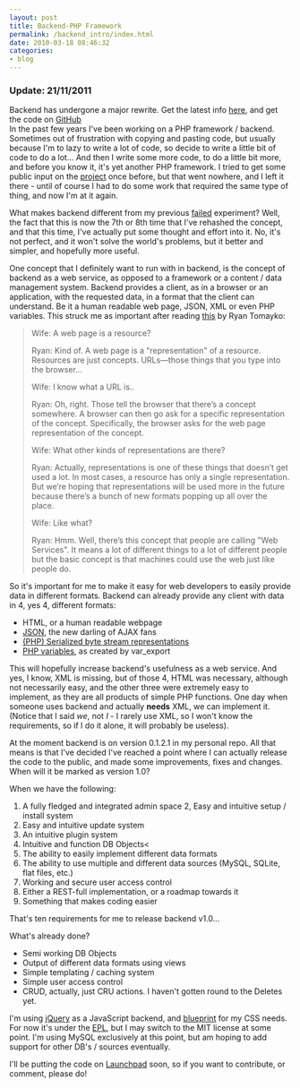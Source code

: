 ```yaml
---
layout: post
title: Backend-PHP Framework
permalink: /backend_intro/index.html
date: 2010-03-18 08:46:32
categories:
- blog
---
```


<div class="notice">
<h3>Update: 21/11/2011</h3>
Backend has undergone a major rewrite. Get the latest info <a href="/content/backend-core-a-restful-mvc-php-framework">here</a>, and get the code on <a href="https://github.com/jrgns/backend-core">GitHub</a>
</div>
In the past few years I've been working on a PHP framework / backend. Sometimes out of frustration with copying and pasting code, but usually because I'm to lazy to write a lot of code, so decide to write a little bit of code to do a lot... And then I write some more code, to do a little bit more, and before you know it, it's yet another PHP framework. I tried to get some public input on the <a href="http://launchpad.net/yaphpfter">project</a> once before, but that went nowhere, and I left it there - until of course I had to do some work that required the same type of thing, and now I'm at it again.<!--break-->

What makes backend different from my previous [failed][1] experiment? Well, the fact that this is now the 7th or 8th time that I've rehashed the concept, and that this time, I've actually put some thought and effort into it. No, it's not perfect, and it won't solve the world's problems, but it better and simpler, and hopefully more useful.

One concept that I definitely want to run with in backend, is the concept of backend as a web service, as opposed to a framework or a content / data management system. Backend provides a client, as in a browser or an application, with the requested data, in a format that the client can understand. Be it a human readable web page, JSON, XML or even PHP variables. This struck me as important after reading [this][2] by Ryan Tomayko:

> Wife: A web page is a resource?
>
> Ryan: Kind of. A web page is a
> "representation" of a resource.
> Resources are just concepts.
> URLs—those things that you type into
> the browser…
>
> Wife: I know what a URL is..
>
> Ryan: Oh, right. Those tell the
> browser that there’s a concept
> somewhere. A browser can then go ask
> for a specific representation of the
> concept. Specifically, the browser
> asks for the web page representation
> of the concept.
>
> Wife: What other kinds of
> representations are there?
>
> Ryan: Actually, representations is one
> of these things that doesn’t get used
> a lot. In most cases, a resource has
> only a single representation. But
> we’re hoping that representations will
> be used more in the future because
> there’s a bunch of new formats popping
> up all over the place.
>
> Wife: Like what?
>
> Ryan: Hmm. Well, there’s this concept
> that people are calling "Web
> Services". It means a lot of different
> things to a lot of different people
> but the basic concept is that machines
> could use the web just like people do.

So it's important for me to make it easy for web developers to easily provide data in different formats. Backend can already provide any client with data in 4, yes 4, different formats:

* HTML, or a human readable webpage
* [JSON][3], the new darling of AJAX fans
* [(PHP) Serialized byte stream representations][4]
* [PHP variables][5], as created by var_export

This will hopefully increase backend's usefulness as a web service. And yes, I know, XML is missing, but of those 4, HTML was necessary, although not necessarily easy, and the other three were extremely easy to implement, as they are all products of simple PHP functions. One day when someone uses backend and actually **needs** XML, we can implement it. (Notice that I said *we*, not *I* - I rarely use XML, so I won't know the requirements, so if I do it alone, it will probably be useless).

At the moment backend is on version 0.1.2.1 in my personal repo. All that means is that I've decided I've reached a point where I can actually release the code to the public, and made some improvements, fixes and changes. When will it be marked as version 1.0?

When we have the following:

1. A fully fledged and integrated admin space
2, Easy and intuitive setup / install system
3. Easy and intuitive update system
4. An intuitive plugin system
5. Intuitive and function DB Objects<
6. The ability to easily implement different data formats
7. The ability to use multiple and different data sources (MySQL, SQLite, flat files, etc.)
8. Working and secure user access control
9. Either a REST-full implementation, or a roadmap towards it
10. Something that makes coding easier

That's ten requirements for me to release backend v1.0...

What's already done?

* Semi working DB Objects
* Output of different data formats using views
* Simple templating / caching system
* Simple user access control
* CRUD, actually, just CRU actions. I haven't gotten round to the Deletes yet.


I'm using [jQuery][6] as a JavaScript backend, and [blueprint][7] for my CSS needs. For now it's under the [EPL][8], but I may switch to the MIT license at some point. I'm using MySQL exclusively at this point, but am hoping to add support for other DB's / sources eventually.

I'll be putting the code on [Launchpad][9] soon, so if you want to contribute, or comment, please do!


  [1]: http://www.codinghorror.com/blog/archives/000576.html
  [2]: http://tomayko.com/writings/rest-to-my-wife
  [3]: http://json.org/
  [4]: http://www.php.net/serialize
  [5]: http://www.php.net/var-export
  [6]: http://jquery.com/
  [7]: http://www.blueprintcss.org/
  [8]: http://www.opensource.org/licenses/eclipse-1.0.php
  [9]: http://launchpad.net/backend
